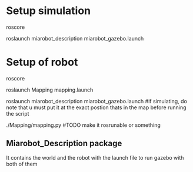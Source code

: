 # Setup simulation

roscore

roslaunch miarobot_description miarobot_gazebo.launch

# Setup of robot

roscore

roslaunch Mapping mapping.launch

roslaunch miarobot_description miarobot_gazebo.launch #if simulating, do note that u must put it at the exact postion thats in the map before running the script

./Mapping/mapping.py #TODO make it rosrunable or something


## Miarobot_Description package

It contains the world and the robot with the launch file to run gazebo with both of them
